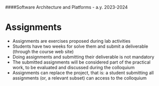 ####Software Architecture and Platforms - a.y. 2023-2024
 
# Assignments

- Assignments are exercises proposed during lab activities 
- Students have two weeks for solve them and submit a deliverable (through the course web site)
- Doing assignments and submitting their deliverable is not mandatory
- The submitted assignments will be considered part of the practical work, to be evaluated and discussed during the colloquium 
- Assignments can replace the project, that is: a student submitting all assignments (or, a relevant subset) can access to the colloquium


 
